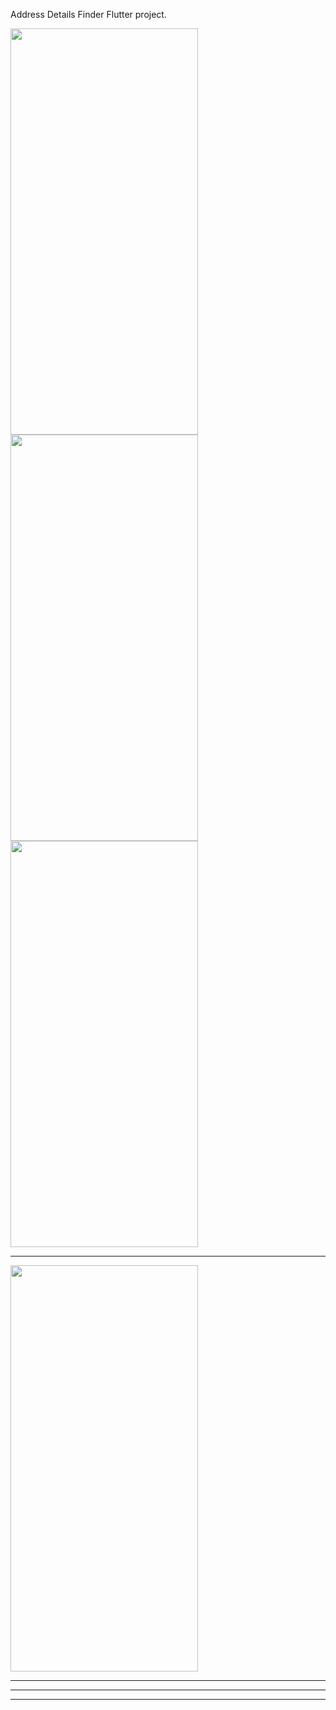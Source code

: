
Address Details Finder Flutter project.

<image src="https://user-images.githubusercontent.com/46889336/200479268-f8e1b430-fb89-45cc-bcd4-19e0fce9d216.png" width="300" height="650" /> <image src="https://user-images.githubusercontent.com/46889336/200479260-04f138e7-f476-43db-9a65-e722bb69ec2d.png" width="300" height="650" /> <image src="https://user-images.githubusercontent.com/46889336/200479264-73dd4578-bfab-4ced-9367-421da4f358ac.png" width="300" height="650" />

<hr>

<image src="https://user-images.githubusercontent.com/46889336/200467239-8d6063e3-a4f2-4d45-86ea-32abd3a0aba9.png" width="300" height="650" />
<hr>

<hr>


<hr>
